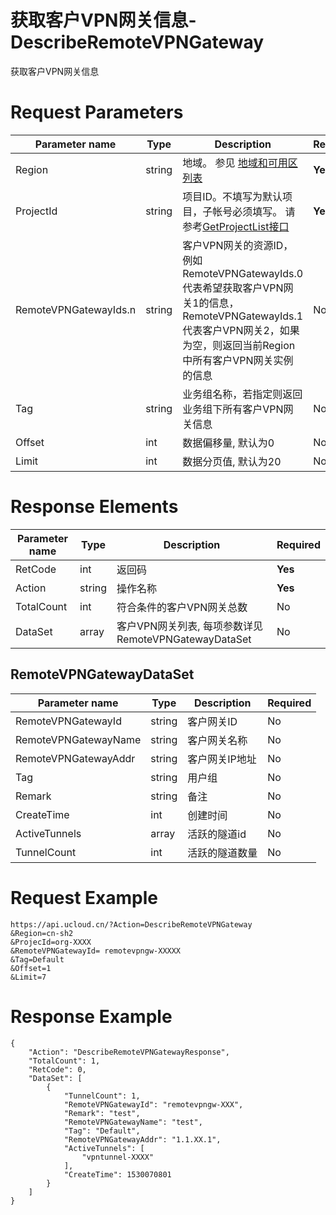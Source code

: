 # 获取客户VPN网关信息-DescribeRemoteVPNGateway

获取客户VPN网关信息

# Request Parameters
|Parameter name|Type|Description|Required|
|---|---|---|---|
|Region|string|地域。 参见 [地域和可用区列表](api/summary/regionlist)|**Yes**|
|ProjectId|string|项目ID。不填写为默认项目，子帐号必须填写。 请参考[GetProjectList接口](api/summary/get_project_list)|**Yes**|
|RemoteVPNGatewayIds.n|string|客户VPN网关的资源ID，例如RemoteVPNGatewayIds.0代表希望获取客户VPN网关1的信息，RemoteVPNGatewayIds.1代表客户VPN网关2，如果为空，则返回当前Region中所有客户VPN网关实例的信息|No|
|Tag|string|业务组名称，若指定则返回业务组下所有客户VPN网关信息|No|
|Offset|int|数据偏移量, 默认为0|No|
|Limit|int|数据分页值, 默认为20|No|

# Response Elements
|Parameter name|Type|Description|Required|
|---|---|---|---|
|RetCode|int|返回码|**Yes**|
|Action|string|操作名称|**Yes**|
|TotalCount|int|符合条件的客户VPN网关总数|No|
|DataSet|array|客户VPN网关列表, 每项参数详见 RemoteVPNGatewayDataSet|No|

## RemoteVPNGatewayDataSet
|Parameter name|Type|Description|Required|
|---|---|---|---|
|RemoteVPNGatewayId|string|客户网关ID|No|
|RemoteVPNGatewayName|string|客户网关名称|No|
|RemoteVPNGatewayAddr|string|客户网关IP地址|No|
|Tag|string|用户组|No|
|Remark|string|备注|No|
|CreateTime|int|创建时间|No|
|ActiveTunnels|array|活跃的隧道id|No|
|TunnelCount|int|活跃的隧道数量|No|

# Request Example
```
https://api.ucloud.cn/?Action=DescribeRemoteVPNGateway
&Region=cn-sh2
&ProjecId=org-XXXX
&RemoteVPNGatewayId= remotevpngw-XXXXX
&Tag=Default
&Offset=1
&Limit=7
```

# Response Example
```
{
    "Action": "DescribeRemoteVPNGatewayResponse", 
    "TotalCount": 1, 
    "RetCode": 0, 
    "DataSet": [
        {
            "TunnelCount": 1, 
            "RemoteVPNGatewayId": "remotevpngw-XXX", 
            "Remark": "test", 
            "RemoteVPNGatewayName": "test", 
            "Tag": "Default", 
            "RemoteVPNGatewayAddr": "1.1.XX.1", 
            "ActiveTunnels": [
                "vpntunnel-XXXX"
            ], 
            "CreateTime": 1530070801
        }
    ]
}
```

